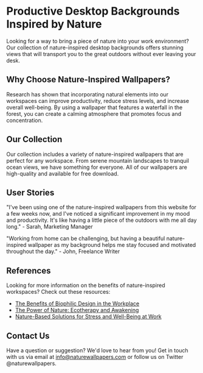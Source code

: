 <!--font:Poppins-->

# Productive Desktop Backgrounds Inspired by Nature

Looking for a way to bring a piece of nature into your work environment? Our collection of nature-inspired desktop backgrounds offers stunning views that will transport you to the great outdoors without ever leaving your desk. 

## Why Choose Nature-Inspired Wallpapers?

Research has shown that incorporating natural elements into our workspaces can improve productivity, reduce stress levels, and increase overall well-being. By using a wallpaper that features a waterfall in the forest, you can create a calming atmosphere that promotes focus and concentration.

## Our Collection

Our collection includes a variety of nature-inspired wallpapers that are perfect for any workspace. From serene mountain landscapes to tranquil ocean views, we have something for everyone. All of our wallpapers are high-quality and available for free download.

## User Stories

"I've been using one of the nature-inspired wallpapers from this website for a few weeks now, and I've noticed a significant improvement in my mood and productivity. It's like having a little piece of the outdoors with me all day long." - Sarah, Marketing Manager

"Working from home can be challenging, but having a beautiful nature-inspired wallpaper as my background helps me stay focused and motivated throughout the day." - John, Freelance Writer

## References

Looking for more information on the benefits of nature-inspired workspaces? Check out these resources:

- [The Benefits of Biophilic Design in the Workplace](#)
- [The Power of Nature: Ecotherapy and Awakening](#)
- [Nature-Based Solutions for Stress and Well-Being at Work](#)

## Contact Us

Have a question or suggestion? We'd love to hear from you! Get in touch with us via email at info@naturewallpapers.com or follow us on Twitter @naturewallpapers.

<!--

Write me content for website with wallpaper which alt text is:

"A waterfall in the forest"

The name/title of the page should not be 1:1 copy of the alt text but rather a real content of the website which is using this wallpaper.

- Use markdown format 
- Start with heading
- Heading should be short and concise
- The content should look like a real website 
- The website should not be about the wallpaper, wallpaper is just a related background
- Heading should be contain work "wallpaper" or "background"
- Include real sections like references, contact, user stories, etc. use things relevant to the page purpose.
- Feel free to use structure like headings, bullets, numbering, blockquotes, paragraphs, horizontal lines, etc.
- You can use formatting like bold or _italic_
- You can include UTF-8 emojis
- Links should be only #hash anchors (and you can refer to the document itself)
- Do not include images


---


# Nature-Inspired Desktop Backgrounds for a Productive Workday

Looking for a way to bring a piece of nature into your work environment? Our collection of nature-inspired desktop backgrounds offers stunning views that will transport you to the great outdoors without ever leaving your desk. 

## Why Choose Nature-Inspired Wallpapers?

Research has shown that incorporating natural elements into our workspaces can improve productivity, reduce stress levels, and increase overall well-being. By using a wallpaper that features a waterfall in the forest, you can create a calming atmosphere that promotes focus and concentration.

## Our Collection

Our collection includes a variety of nature-inspired wallpapers that are perfect for any workspace. From serene mountain landscapes to tranquil ocean views, we have something for everyone. All of our wallpapers are high-quality and available for free download.

## User Stories

"I've been using one of the nature-inspired wallpapers from this website for a few weeks now, and I've noticed a significant improvement in my mood and productivity. It's like having a little piece of the outdoors with me all day long." - Sarah, Marketing Manager

"Working from home can be challenging, but having a beautiful nature-inspired wallpaper as my background helps me stay focused and motivated throughout the day." - John, Freelance Writer

## References

Looking for more information on the benefits of nature-inspired workspaces? Check out these resources:

- [The Benefits of Biophilic Design in the Workplace](#)
- [The Power of Nature: Ecotherapy and Awakening](#)
- [Nature-Based Solutions for Stress and Well-Being at Work](#)

## Contact Us

Have a question or suggestion? We'd love to hear from you! Get in touch with us via email at info@naturewallpapers.com or follow us on Twitter @naturewallpapers.


---


Write me a Google font which is best fitting for the website.

Pick from the list:
- Raleway
- Montserrat
- Dancing Script
- Lobster
- Poppins
- Open Sans
- Exo 2
- Inter
- Futura
- Orbitron
- Playfair Display
- Cabin
- Barlow Condensed
- Great Vibes
- IBM Plex Sans
- Lato
- Roboto
- Alegreya
- Cinzel Decorative
- Cinzel
- Creepster
- Cormorant Garamond


Write just the font name nothing else.


---


Poppins

-->
